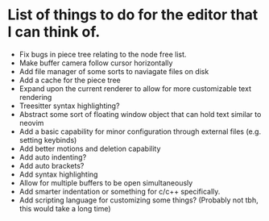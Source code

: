 # List of things to do for the editor that I can think of.

- Fix bugs in piece tree relating to the node free list.
- Make buffer camera follow cursor horizontally
- Add file manager of some sorts to naviagate files on disk
- Add a cache for the piece tree
- Expand upon the current renderer to allow for more customizable text rendering
- Treesitter syntax highlighting?
- Abstract some sort of floating window object that can hold text similar to neovim
- Add a basic capability for minor configuration through external files (e.g. setting keybinds)
- Add better motions and deletion capability
- Add auto indenting?
- Add auto brackets?
- Add syntax highlighting
- Allow for multiple buffers to be open simultaneously
- Add smarter indentation or something for c/c++ specifically.
- Add scripting language for customizing some things? (Probably not tbh, this would take a long time)
